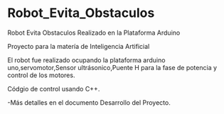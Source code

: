 # Robot_Evita_Obstaculos
Robot Evita Obstaculos Realizado en la Plataforma Arduino

Proyecto para la matería de Inteligencia Artificial

El robot fue realizado ocupando la plataforma arduino uno,servomotor,Sensor ultrásonico,Puente H para la fase de potencia
y control de los motores.

Códgio de control usando C++.

-Más detalles en el documento Desarrollo del Proyecto.


